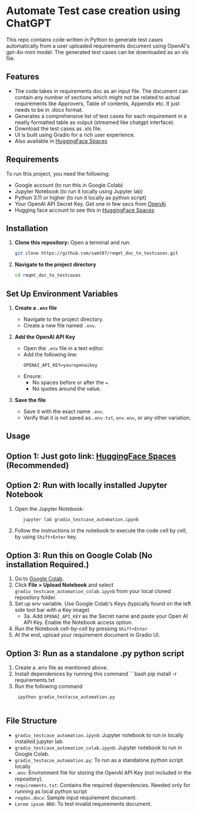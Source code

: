 # Automate Test case creation using ChatGPT
This repo contains code written in Python to generate test cases automatically from a user uploaded requirements document using OpenAI's gpt-4o-mini model. The generated test cases can be downloaded as an xls file.

## Features
- The code takes in requirements doc as an input file. The document can contain any number of sections which might not be related to actual requirements like Approvers, Table of contents, Appendix etc. It just needs to be in .docx format.
- Generates a comprehensive list of test cases for each requirement in a neatly formatted table as output (streamed like chatgpt interface).
- Download the test cases as .xls file.
- UI is built using Gradio for a rich user experience.
- Also available in [HuggingFace Spaces](https://huggingface.co/spaces/Samhugs07/TestCasesFromBRD)
  
## Requirements
To run this project, you need the following:
- Google account (to run this in Google Colab)
- Jupyter Notebook (to run it locally using Jupyter lab)
- Python 3.11 or higher (to run it locally as python script)
- Your OpenAI API Secret Key. Get one in few secs from [OpenAi](https://platform.openai.com/settings/organization/api-keys)
- Hugging face account to see this in [HuggingFace Spaces](https://huggingface.co/spaces/Samhugs07/TestCasesFromBRD)

## Installation

1. **Clone this repository:**
   Open a terminal and run:
   ```bash
   git clone https://github.com/samt07/reqmt_doc_to_testcases.git

2. **Navigate to the project directory**
    ```bash
    cd reqmt_doc_to_testcases

## Set Up Environment Variables  

1. **Create a `.env` file**  
   - Navigate to the project directory.  
   - Create a new file named `.env`.  

2. **Add the OpenAI API Key**  
   - Open the `.env` file in a text editor.  
   - Add the following line:  
     ```env
     OPENAI_API_KEY=youropenaikey
     ```
   - Ensure:  
     - No spaces before or after the `=`.  
     - No quotes around the value.  

3. **Save the file**  
   - Save it with the exact name `.env`.  
   - Verify that it is not saved as `.env.txt`, `env.env`, or any other variation.  

## Usage
## Option 1: Just goto link: [HuggingFace Spaces](https://huggingface.co/spaces/Samhugs07/TestCasesFromBRD) (Recommended)

## Option 2: Run with locally installed Jupyter Notebook 
   1. Open the Jupyter Notebook:
       ```bash
          jupyter lab gradio_testcase_automation.ipynb
   2. Follow the instructions in the notebook to execute the code cell by cell, by using `Shift+Enter` key.

## Option 3: Run this on Google Colab (No installation Required.)

   1. Go to [Google Colab](https://colab.research.google.com/).  
   2. Click **File > Upload Notebook** and select `gradio_testcase_automation_colab.ipynb` from your local cloned repository folder.
   3. Set up env variable. Use Google Colab's Keys (typically found on the left side tool bar with a Key image)
      - 3a. Add `OPENAI_API_KEY` as the Secret name and paste your Open AI API Key. Enable the Notebook access option.  
   4. Run the Notebook cell-by-cell by pressing `Shift+Enter`
   5. At the end, upload your requirement document in Gradio UI.

## Option 3: Run as a standalone .py python script
   1. Create a .env file as mentioned above.
   2. Install dependenices by running this command
    ```bash
      pip install -r requirements.txt
   3. Run the following command
      ```bash
       ipython gradio_testacse_automation.py
   
## File Structure
- `gradio_testcase_automation.ipynb`: Jupyter notebook to run in locally installed jupyter lab.
- `gradio_testcase_automation_colab.ipynb`: Jupyter notebook to run in Google Colab.
-  `gradio_testacse_automation.py`: To run as a standalone python script locally
- `.env`: Environment file for storing the OpenAI API Key (not included in the repository).
- `requirements.txt`: Contains the required dependencies. Needed only for running as local python script
-  `reqdoc.docx`: Sample input requirement document.
-  `Lorem ipsum BRD`: To test invalid requirements document.
